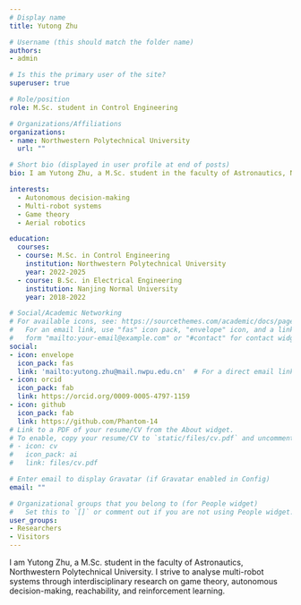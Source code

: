 ```yaml
---
# Display name
title: Yutong Zhu

# Username (this should match the folder name)
authors:
- admin

# Is this the primary user of the site?
superuser: true

# Role/position
role: M.Sc. student in Control Engineering

# Organizations/Affiliations
organizations:
- name: Northwestern Polytechnical University
  url: ""

# Short bio (displayed in user profile at end of posts)
bio: I am Yutong Zhu, a M.Sc. student in the faculty of Astronautics, Northwestern Polytechnical University. I strive to analyse multi-robot systems through interdisciplinary research on game theory, autonomous decision-making, reachability, and reinforcement learning.

interests:
  - Autonomous decision-making
  - Multi-robot systems
  - Game theory
  - Aerial robotics

education:
  courses:
  - course: M.Sc. in Control Engineering
    institution: Northwestern Polytechnical University
    year: 2022-2025
  - course: B.Sc. in Electrical Engineering
    institution: Nanjing Normal University
    year: 2018-2022

# Social/Academic Networking
# For available icons, see: https://sourcethemes.com/academic/docs/page-builder/#icons
#   For an email link, use "fas" icon pack, "envelope" icon, and a link in the
#   form "mailto:your-email@example.com" or "#contact" for contact widget.
social:
- icon: envelope
  icon_pack: fas
  link: 'mailto:yutong.zhu@mail.nwpu.edu.cn'  # For a direct email link, use "mailto:test@example.org".
- icon: orcid
  icon_pack: fab
  link: https://orcid.org/0009-0005-4797-1159
- icon: github
  icon_pack: fab
  link: https://github.com/Phantom-14
# Link to a PDF of your resume/CV from the About widget.
# To enable, copy your resume/CV to `static/files/cv.pdf` and uncomment the lines below.
# - icon: cv
#   icon_pack: ai
#   link: files/cv.pdf

# Enter email to display Gravatar (if Gravatar enabled in Config)
email: ""

# Organizational groups that you belong to (for People widget)
#   Set this to `[]` or comment out if you are not using People widget.
user_groups:
- Researchers
- Visitors
---
```


I am Yutong Zhu, a M.Sc. student in the faculty of Astronautics, Northwestern Polytechnical University. I strive to analyse multi-robot systems through interdisciplinary research on game theory, autonomous decision-making, reachability, and reinforcement learning. 
